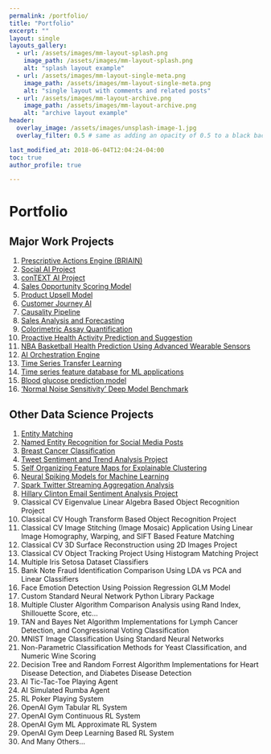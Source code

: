 ```yaml
---
permalink: /portfolio/
title: "Portfolio"
excerpt: ""
layout: single
layouts_gallery:
  - url: /assets/images/mm-layout-splash.png
    image_path: /assets/images/mm-layout-splash.png
    alt: "splash layout example"
  - url: /assets/images/mm-layout-single-meta.png
    image_path: /assets/images/mm-layout-single-meta.png
    alt: "single layout with comments and related posts"
  - url: /assets/images/mm-layout-archive.png
    image_path: /assets/images/mm-layout-archive.png
    alt: "archive layout example"
header:
  overlay_image: /assets/images/unsplash-image-1.jpg
  overlay_filter: 0.5 # same as adding an opacity of 0.5 to a black background

last_modified_at: 2018-06-04T12:04:24-04:00
toc: true
author_profile: true

---
```


# Portfolio


## Major Work Projects

1. [Prescriptive Actions Engine (BRIAIN)](/portfolio/1)
2. [Social AI Project](/portfolio/2)
3. [conTEXT AI Project](/portfolio/3)
4. [Sales Opportunity Scoring Model](/portfolio/4)
5. [Product Upsell Model](/portfolio/5)
6. [Customer Journey AI](/portfolio/6)
7. [Causality Pipeline](/portfolio/7)
8. [Sales Analysis and Forecasting](/portfolio/8)
9. [Colorimetric Assay Quantification](/portfolio/9)
10. [Proactive Health Activity Prediction and Suggestion](/portfolio/10)
11. [NBA Basketball Health Prediction Using Advanced Wearable Sensors](/portfolio/11)
12. [AI Orchestration Engine](/portfolio/12)
13. [Time Series Transfer Learning](/portfolio/13)
14. [Time series feature database for ML applications](/portfolio/14)
15. [Blood glucose prediction model](/portfolio/15)
16. [‘Normal Noise Sensitivity’ Deep Model Benchmark](/portfolio/16)

## Other Data Science Projects

1. [Entity Matching](/portfolio/17)
2. [Named Entity Recognition for Social Media Posts](/portfolio/18)
3. [Breast Cancer Classification](/portfolio/19)
4. [Tweet Sentiment and Trend Analysis Project](/portfolio/20)
5. [Self Organizing Feature Maps for Explainable Clustering](/portfolio/21)
6. [Neural Spiking Models for Machine Learning](/portfolio/22)
7. [Spark Twitter Streaming Aggregation Analysis](/portfolio/23)
8. [Hillary Clinton Email Sentiment Analysis Project](/portfolio/24)
9. Classical CV Eigenvalue Linear Algebra Based Object Recognition Project
10. Classical CV Hough Transform Based Object Recognition Project
11. Classical CV Image Stitching (Image Mosaic) Application Using Linear Image Homography, Warping, and SIFT Based Feature Matching
12. Classical CV 3D Surface Reconstruction using 2D Images Project
13. Classical CV Object Tracking Project Using Histogram Matching Project
14. Multiple Iris Setosa Dataset Classifiers
15. Bank Note Fraud Identification Comparison Using LDA vs PCA and Linear Classifiers
16. Face Emotion Detection Using Poission Regression GLM Model
17. Custom Standard Neural Network Python Library Package
18. Multiple Cluster Algorithm Comparison Analysis using Rand Index, Shillouette Score, etc…
19. TAN and Bayes Net Algorithm Implementations for Lymph Cancer Detection, and Congressional Voting Classification
20. MNIST Image Classification Using Standard Neural Networks
21. Non-Parametric Classification Methods for Yeast Classification, and Numeric Wine Scoring
22. Decision Tree and Random Forrest Algorithm Implementations for Heart Disease Detection, and Diabetes Disease Detection
23. AI Tic-Tac-Toe Playing Agent
24. AI Simulated Rumba Agent
25. RL Poker Playing System
26. OpenAI Gym Tabular RL System
27. OpenAI Gym Continuous RL System
28. OpenAI Gym ML Approximate RL System
29. OpenAI Gym Deep Learning Based RL System
30. And Many Others...




































